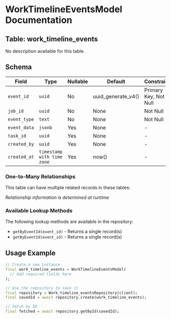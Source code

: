 # WorkTimelineEventsModel Documentation

## Table: work_timeline_events

No description available for this table.

## Schema

| Field | Type | Nullable | Default | Constraints |
|-------|------|----------|---------|-------------|
| `event_id` | `uuid` | No | uuid_generate_v4() | Primary Key, Not Null |
| `job_id` | `uuid` | No | None | Not Null |
| `event_type` | `text` | No | None | Not Null |
| `event_data` | `jsonb` | Yes | None | - |
| `task_id` | `uuid` | Yes | None | - |
| `created_by` | `uuid` | Yes | None | - |
| `created_at` | `timestamp with time zone` | Yes | now() | - |

### One-to-Many Relationships

This table can have multiple related records in these tables:

*Relationship information is determined at runtime*


### Available Lookup Methods

The following lookup methods are available in the repository:

- `getByEventId(event_id)` - Returns a single record(s)
- `getByEventId(event_id)` - Returns a single record(s)


## Usage Example

```dart
// Create a new instance
final work_timeline_events = WorkTimelineEventsModel(
  // Add required fields here
);

// Use the repository to save it
final repository = Work_timeline_eventsRepository(client);
final savedId = await repository.create(work_timeline_events);

// Fetch by ID
final fetched = await repository.getById(savedId);
```
